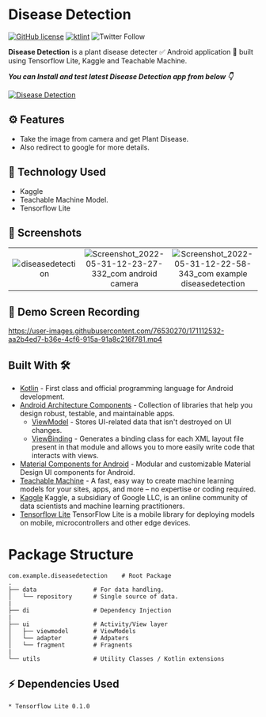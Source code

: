 # Disease Detection


[![GitHub license](https://img.shields.io/badge/License-MIT-blue.svg)](LICENSE)
[![ktlint](https://img.shields.io/badge/code%20style-%E2%9D%A4-FF4081.svg)](https://ktlint.github.io/)
![Twitter Follow](https://img.shields.io/twitter/follow/Mohit_Gupta121?label=Follow&style=social)

**Disease Detection** is a plant disease detecter ✅ Android application 📱 built using Tensorflow Lite, Kaggle and Teachable Machine.

***You can Install and test latest Disease Detection app from below 👇***

[![Disease Detection](https://img.shields.io/badge/DiseaseDetection✅-APK-red.svg?style=for-the-badge&logo=android)](https://github.com/MohitGupta121/DiseaseDetection/suites/6711576160/artifacts/255441035)

## ⚙️ Features
* Take the image from camera and get Plant Disease.
* Also redirect to google for more details.

## 🚀 Technology Used

* Kaggle
* Teachable Machine Model.
* Tensorflow Lite

## 📸 Screenshots

||||
|:----------------------------------------:|:-----------------------------------------:|:-----------------------------------------: |
| ![diseasedetection](https://user-images.githubusercontent.com/76530270/171112927-78ed3aa4-2fdc-42e8-9be4-e842aee7733c.jpg) | ![Screenshot_2022-05-31-12-23-27-332_com android camera](https://user-images.githubusercontent.com/76530270/171113244-c10be32c-c473-49fa-9263-f5f3c613d407.jpg) | ![Screenshot_2022-05-31-12-22-58-343_com example diseasedetection](https://user-images.githubusercontent.com/76530270/171113116-43214846-5c3e-4600-9341-07adfe5644d0.jpg) | 

## 🎥 Demo Screen Recording

https://user-images.githubusercontent.com/76530270/171112532-aa2b4ed7-b36e-4cf6-915a-91a8c216f781.mp4


## Built With 🛠
- [Kotlin](https://kotlinlang.org/) - First class and official programming language for Android development.
- [Android Architecture Components](https://developer.android.com/topic/libraries/architecture) - Collection of libraries that help you design robust, testable, and maintainable apps.
  - [ViewModel](https://developer.android.com/topic/libraries/architecture/viewmodel) - Stores UI-related data that isn't destroyed on UI changes. 
  - [ViewBinding](https://developer.android.com/topic/libraries/view-binding) - Generates a binding class for each XML layout file present in that module and allows you to more easily write code that interacts with views.
- [Material Components for Android](https://github.com/material-components/material-components-android) - Modular and customizable Material Design UI components for Android.
- [Teachable Machine](https://teachablemachine.withgoogle.com/) - A fast, easy way to create machine learning models for your sites, apps, and more – no expertise or coding required.
- [Kaggle](https://www.kaggle.com/) Kaggle, a subsidiary of Google LLC, is an online community of data scientists and machine learning practitioners.
- [Tensorflow Lite](https://www.tensorflow.org/lite) TensorFlow Lite is a mobile library for deploying models on mobile, microcontrollers and other edge devices. 


# Package Structure
    
    com.example.diseasedetection    # Root Package
    .
    ├── data                # For data handling.
    │   └── repository      # Single source of data.   
    |
    ├── di                  # Dependency Injection             
    |
    ├── ui                  # Activity/View layer
    │   ├── viewmodel       # ViewModels
    │   └── adapter         # Adpaters
    │   └── fragment        # Fragnents
    |
    └── utils               # Utility Classes / Kotlin extensions
   
       
## ⚡ Dependencies Used
```sh
* Tensorflow Lite 0.1.0
```


